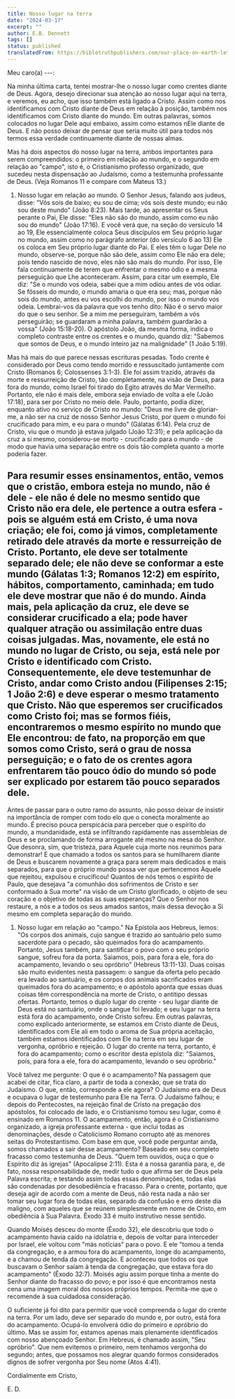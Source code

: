 ```yaml
---
title: Nosso lugar na terra
date: "2024-03-17"
excerpt: ""
author: E.B. Dennett
tags: []
status: published
translatedFrom: https://bibletruthpublishers.com/our-place-on-earth-letters-to-young-believers/christian-friend-volume-4/la86878
---
```


Meu caro(a) ---:

Na minha última carta, tentei mostrar-lhe o nosso lugar como crentes
diante de Deus. Agora, desejo direcionar sua atenção ao nosso lugar aqui
na terra, e veremos, eu acho, que isso também está ligado a Cristo.
Assim como nos identificamos com Cristo diante de Deus em relação à
posição, também nos identificamos com Cristo diante do mundo. Em outras
palavras, somos colocados no lugar Dele aqui embaixo, assim como estamos
nEle diante de Deus. E não posso deixar de pensar que seria muito útil
para todos nós termos essa verdade continuamente diante de nossas almas.

Mas há dois aspectos do nosso lugar na terra, ambos importantes para
serem compreendidos: o primeiro em relação ao mundo, e o segundo em
relação ao "campo", isto é, o Cristianismo professo organizado, que
sucedeu nesta dispensação ao Judaísmo, como a testemunha professante de
Deus. (Veja Romanos 11 e compare com Mateus 13.)

1. Nosso lugar em relação ao mundo. O Senhor Jesus, falando aos judeus,
   disse: "Vós sois de baixo; eu sou de cima; vós sois deste mundo; eu
   não sou deste mundo" (João 8:23). Mais tarde, ao apresentar os Seus
   perante o Pai, Ele disse: "Eles não são do mundo, assim como eu não
   sou do mundo" (João 17:16). E você verá que, na seção do versículo
   14 ao 19, Ele essencialmente coloca Seus discípulos em Seu próprio
   lugar no mundo, assim como no parágrafo anterior (do versículo 6
   ao 13) Ele os coloca em Seu próprio lugar diante do Pai. E eles têm
   o lugar Dele no mundo, observe-se, porque não são dele, assim como
   Ele não era dele; pois tendo nascido de novo, eles não são mais do
   mundo. Por isso, Ele fala continuamente de terem que enfrentar o
   mesmo ódio e a mesma perseguição que Lhe aconteceram. Assim, para
   citar um exemplo, Ele diz: "Se o mundo vos odeia, sabei que a mim
   odiou antes de vós odiar. Se fôsseis do mundo, o mundo amaria o que
   era seu; mas, porque não sois do mundo, antes eu vos escolhi do
   mundo, por isso o mundo vos odeia. Lembrai-vos da palavra que vos
   tenho dito: Não é o servo maior do que o seu senhor. Se a mim me
   perseguiram, também a vós perseguirão; se guardaram a minha palavra,
   também guardarão a vossa" (João 15:18-20). O apóstolo João, da
   mesma forma, indica o completo contraste entre os crentes e o mundo,
   quando diz: "Sabemos que somos de Deus, e o mundo inteiro jaz na
   malignidade" (1 João 5:19).

Mas há mais do que parece nessas escrituras pesadas. Todo crente é
considerado por Deus como tendo morrido e ressuscitado juntamente com
Cristo (Romanos 6; Colossenses 3:1-3). Ele foi assim trazido, através da
morte e ressurreição de Cristo, tão completamente, na visão de Deus,
para fora do mundo, como Israel foi tirado do Egito através do Mar
Vermelho. Portanto, ele não é mais dele, embora seja enviado de volta a
ele (João 17:18), para ser por Cristo no meio dele. Paulo, portanto,
podia dizer, enquanto ativo no serviço de Cristo no mundo: "Deus me
livre de gloriar-me, a não ser na cruz de nosso Senhor Jesus Cristo, por
quem o mundo foi crucificado para mim, e eu para o mundo" (Gálatas
6:14). Pela cruz de Cristo, viu que o mundo já estava julgado (João
12:31); e pela aplicação da cruz a si mesmo, considerou-se morto -
crucificado para o mundo - de modo que havia uma separação entre os dois
tão completa quanto a morte poderia fazer.

## Para resumir esses ensinamentos, então, vemos que o cristão, embora esteja no mundo, não é dele - ele não é dele no mesmo sentido que Cristo não era dele, ele pertence a outra esfera - pois se alguém está em Cristo, é uma nova criação; ele foi, como já vimos, completamente retirado dele através da morte e ressurreição de Cristo. Portanto, ele deve ser totalmente separado dele; ele não deve se conformar a este mundo (Gálatas 1:3; Romanos 12:2) em espírito, hábitos, comportamento, caminhada; em tudo ele deve mostrar que não é do mundo. Ainda mais, pela aplicação da cruz, ele deve se considerar crucificado a ela; pode haver qualquer atração ou assimilação entre duas coisas julgadas. Mas, novamente, ele está no mundo no lugar de Cristo, ou seja, está nele por Cristo e identificado com Cristo. Consequentemente, ele deve testemunhar de Cristo, andar como Cristo andou (Filipenses 2:15; 1 João 2:6) e deve esperar o mesmo tratamento que Cristo. Não que esperemos ser crucificados como Cristo foi; mas se formos fiéis, encontraremos o mesmo espírito no mundo que Ele encontrou: de fato, na proporção em que somos como Cristo, será o grau de nossa perseguição; e o fato de os crentes agora enfrentarem tão pouco ódio do mundo só pode ser explicado por estarem tão pouco separados dele.

Antes de passar para o outro ramo do assunto, não posso deixar de
insistir na importância de romper com todo elo que o conecta moralmente
ao mundo. É preciso pouca perspicácia para perceber que o espírito do
mundo, a mundanidade, está se infiltrando rapidamente nas assembleias de
Deus e se proclamando de forma arrogante até mesmo na mesa do Senhor.
Que desonra, sim, que tristeza, para Aquele cuja morte nos reunimos para
demonstrar! E que chamado a todos os santos para se humilharem diante de
Deus e buscarem novamente a graça para serem mais dedicados e mais
separados, para que o próprio mundo possa ver que pertencemos Àquele que
rejeitou, expulsou e crucificou! Quantos de nós temos o espírito de
Paulo, que desejava "a comunhão dos sofrimentos de Cristo e ser
conformado à Sua morte" na visão de um Cristo glorificado, o objeto de
seu coração e o objetivo de todas as suas esperanças? Que o Senhor nos
restaure, a nós e a todos os seus amados santos, mais dessa devoção a Si
mesmo em completa separação do mundo.

1. Nosso lugar em relação ao "campo." Na Epístola aos Hebreus, lemos:
   "Os corpos dos animais, cujo sangue é trazido ao santuário pelo
   sumo sacerdote para o pecado, são queimados fora do acampamento.
   Portanto, Jesus também, para santificar o povo com o seu próprio
   sangue, sofreu fora da porta. Saiamos, pois, para fora a ele, fora
   do acampamento, levando o seu opróbrio" (Hebreus 13:11-13). Duas
   coisas são muito evidentes nesta passagem: o sangue da oferta pelo
   pecado era levado ao santuário, e os corpos dos animais sacrificados
   eram queimados fora do acampamento; e o apóstolo aponta que essas
   duas coisas têm correspondência na morte de Cristo, o antitipo
   dessas ofertas. Portanto, temos o duplo lugar do crente - seu lugar
   diante de Deus está no santuário, onde o sangue foi levado; e seu
   lugar na terra está fora do acampamento, onde Cristo sofreu. Em
   outras palavras, como explicado anteriormente, se estamos em Cristo
   diante de Deus, identificados com Ele ali em todo o aroma de Sua
   própria aceitação, também estamos identificados com Ele na terra em
   seu lugar de vergonha, opróbrio e rejeição. O lugar do crente na
   terra, portanto, é fora do acampamento; como o escritor desta
   epístola diz: "Saiamos, pois, para fora a ele, fora do acampamento,
   levando o seu opróbrio."

Você talvez me pergunte: O que é o acampamento? Na passagem que acabei
de citar, fica claro, a partir de toda a conexão, que se trata do
Judaísmo. O que, então, corresponde a ele agora? O Judaísmo era de Deus
e ocupava o lugar de testemunho para Ele na Terra. O Judaísmo falhou; e
depois do Pentecostes, na rejeição final de Cristo na pregação dos
apóstolos, foi colocado de lado, e o Cristianismo tomou seu lugar, como
é ensinado em Romanos 11. O acampamento, então, agora é o Cristianismo
organizado, a igreja professante externa - que inclui todas as
denominações, desde o Catolicismo Romano corrupto até as menores seitas
do Protestantismo. Com base em que, você pode perguntar ainda, somos
chamados a sair desse acampamento? Baseado em seu completo fracasso como
testemunha de Deus. "Quem tem ouvidos, ouça o que o Espírito diz às
igrejas" (Apocalipse 2:11). Esta é a nossa garantia para, e, de fato,
nossa responsabilidade de, medir tudo o que afirma ser de Deus pela
Palavra escrita; e testando assim todas essas denominações, todas elas
são condenadas por desobediência e fracasso. Para o crente, portanto,
que deseja agir de acordo com a mente de Deus, não resta nada a não ser
tomar seu lugar fora de todas elas, separado da confusão e erro deste
dia maligno, com aqueles que se reúnem simplesmente em nome de Cristo,
em obediência à Sua Palavra. Êxodo 33 é muito instrutivo nesse sentido.

Quando Moisés desceu do monte (Êxodo 32), ele descobriu que todo o
acampamento havia caído na idolatria e, depois de voltar para interceder
por Israel, ele voltou com "más notícias" para o povo. E ele "tomou a
tenda da congregação, e a armou fora do acampamento, longe do
acampamento, e a chamou de tenda da congregação. E aconteceu que todos
os que buscavam o Senhor saíam à tenda da congregação, que estava fora
do acampamento" (Êxodo 32:7). Moisés agiu assim porque tinha a mente do
Senhor diante do fracasso do povo; e por isso é que encontramos nesta
cena uma imagem moral dos nossos próprios tempos. Permita-me que o
recomende à sua cuidadosa consideração.

O suficiente já foi dito para permitir que você compreenda o lugar do
crente na terra. Por um lado, deve ser separado do mundo e, por outro,
está fora do acampamento. Ocupá-lo envolverá ódio do primeiro e opróbrio
do último. Mas se assim for, estamos apenas mais plenamente
identificados com nosso abençoado Senhor. Em Hebreus, é chamado assim,
"Seu opróbrio". Que nem evitemos o primeiro, nem tenhamos vergonha do
segundo; antes, que possamos nos alegrar quando formos considerados
dignos de sofrer vergonha por Seu nome (Atos 4:41).

Cordialmente em Cristo,

E. D.
